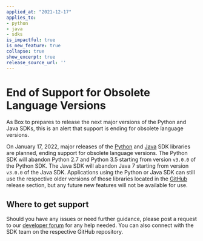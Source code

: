 ```yaml
---
applied_at: "2021-12-17"
applies_to: 
- python
- java
- sdks
is_impactful: true
is_new_feature: true
collapse: true
show_excerpt: true
release_source_url: ''
---
```


# End of Support for Obsolete Language Versions

As Box to prepares to release the next major versions of the Python and
Java SDKs, this is an alert that support is ending for obsolete language
versions.

<!-- more -->

On January 17, 2022, major releases of the [Python][2] and [Java][3] SDK
libraries are planned, ending support for obsolete language versions. The Python
SDK will abandon Python 2.7 and Python 3.5 starting from version `v3.0.0` of the
Python SDK. The Java SDK will abandon Java 7 starting from version `v3.0.0` of
the Java SDK. Applications using the Python or Java SDK can still use the
respective older versions of those libraries located in the [GitHub][4]
release section, but any future new features will not be available for use.

## Where to get support

Should you have any issues or need further guidance, please post a request to
our [developer forum][1] for any help needed. You can also connect with the SDK
team on the respective GitHub repository.

[1]: https://support.box.com/hc/en-us/community/topics/360001932973-Platform-and-Developer-Forum
[2]: https://github.com/box/box-python-sdk/releases
[3]: https://github.com/box/box-java-sdk/releases
[4]: https://github.com/box/sdks